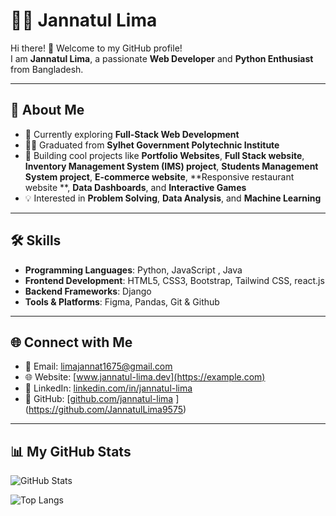 # 👩‍💻 Jannatul Lima  

Hi there! 👋 
Welcome to my GitHub profile!  
I am **Jannatul Lima**, a passionate **Web Developer** and **Python Enthusiast** from Bangladesh.  

---

## 🚀 About Me  
- 🌱 Currently exploring **Full-Stack Web Development** 
- 👩‍🎓 Graduated from **Sylhet Government Polytechnic Institute**  
- 💼 Building cool projects like **Portfolio Websites**, **Full Stack website**, **Inventory Management System (IMS) project**, **Students Management System project**,  **E-commerce website**, **Responsive restaurant website **, **Data Dashboards**, and **Interactive Games**  
- 💡 Interested in **Problem Solving**, **Data Analysis**, and **Machine Learning**  

---

## 🛠️ Skills  
- **Programming Languages**: Python, JavaScript , Java 
- **Frontend Development**: HTML5, CSS3, Bootstrap, Tailwind CSS, react.js
- **Backend Frameworks**: Django  
- **Tools & Platforms**: Figma, Pandas, Git & Github  

---

## 🌐 Connect with Me  
- 📧 Email: [limajannat1675@gmail.com](mailto:limajannat1675@gmail.com)  
- 🌐 Website: [www.jannatul-lima.dev](https://example.com)  
- 💼 LinkedIn: [linkedin.com/in/jannatul-lima](https://linkedin.com/in/jannatul-lima)  
- 🖤 GitHub: [[github.com/jannatul-lima](https://github.com/jannatul-lima) ](https://github.com/JannatulLima9575) 

---

## 📊 My GitHub Stats  
![GitHub Stats](https://github-readme-stats.vercel.app/api?username=JannatulLima9575&show_icons=true&theme=tokyonight)

![Top Langs](https://github-readme-stats.vercel.app/api/top-langs/?username=https://github.com/JannatulLima9575&layout=compact&theme=radical)
